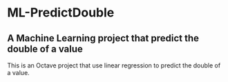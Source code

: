# ML-PredictDouble
## A Machine Learning project that predict the double of a value
This is an Octave project that use linear regression to predict the double of a value.
